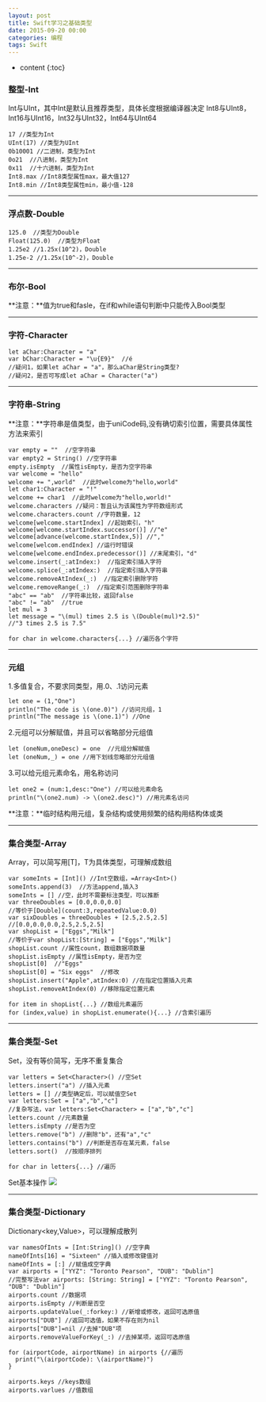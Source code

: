 ```yaml
---
layout: post
title: Swift学习之基础类型
date: 2015-09-20 00:00
categories: 编程
tags: Swift
---
```


* content
{:toc}

### 整型-Int
Int与UInt，其中Int是默认且推荐类型，具体长度根据编译器决定
Int8与UInt8，Int16与UInt16，Int32与UInt32，Int64与UInt64

	17 //类型为Int
	UInt(17) //类型为UInt
	0b10001 //二进制，类型为Int
	0o21  //八进制，类型为Int
	0x11  //十六进制，类型为Int
	Int8.max //Int8类型属性max，最大值127
	Int8.min //Int8类型属性min，最小值-128

----------

<!--more-->

### 浮点数-Double

	125.0  //类型为Double
	Float(125.0)  //类型为Float
	1.25e2 //1.25x(10^2)，Double
	1.25e-2 //1.25x(10^-2)，Double

----------

### 布尔-Bool

**注意：**值为true和fasle，在if和while语句判断中只能传入Bool类型

----------

### 字符-Character

	let aChar:Character = "a"
	var bChar:Character = "\u{E9}"  //é
	//疑问1，如果let aChar = "a"，那么aChar是String类型?
	//疑问2，是否可写成let aChar = Character("a")

----------

### 字符串-String

**注意：**字符串是值类型，由于uniCode码,没有确切索引位置，需要具体属性方法来索引

	var empty = ""  //空字符串
	var empty2 = String() //空字符串
	empty.isEmpty  //属性isEmpty，是否为空字符串
	var welcome = "hello"
	welcome += ",world"  //此时welcome为"hello,world"
	let char1:Character = "!"
	welcome += char1  //此时welcome为"hello,world!"
	welcome.characters //疑问：暂且认为该属性为字符数组形式
	welcome.characters.count //字符数量，12
	welcome[welcome.startIndex] //起始索引，"h"
	welcome[welcome.startIndex.successor()] //"e"
	welcome[advance(welcome.startIndex,5)] //","
	welcome[welcom.endIndex] //运行时错误
	welcome[welcome.endIndex.predecessor()] //末尾索引，"d"
	welcome.insert(_:atIndex:)  //指定索引插入字符
	welcome.splice(_:atIndex:)  //指定索引插入字符串
	welcome.removeAtIndex(_:)  //指定索引删除字符
	welcome.removeRange(_:)  //指定索引范围删除字符串
	"abc" == "ab"  //字符串比较，返回false
	"abc" != "ab"  //true
	let mul = 3
	let message = "\(mul) times 2.5 is \(Double(mul)*2.5)"
	//"3 times 2.5 is 7.5"
	
	for char in welcome.characters{...} //遍历各个字符

----------

### 元组

1.多值复合，不要求同类型，用.0、.1访问元素

	let one = (1,"One")
	println("The code is \(one.0)") //访问元组，1
	println("The message is \(one.1)") //One

2.元组可以分解赋值，并且可以省略部分元组值

	let (oneNum,oneDesc) = one  //元组分解赋值
	let (oneNum,_) = one //用下划线忽略部分元组值

3.可以给元组元素命名，用名称访问

	let one2 = (num:1,desc:"One") //可以给元素命名
	println("\(one2.num) -> \(one2.desc)") //用元素名访问

**注意：**临时结构用元组，复杂结构或使用频繁的结构用结构体或类

----------

### 集合类型-Array

Array<T>，可以简写用[T]，T为具体类型，可理解成数组

	var someInts = [Int]() //Int空数组，=Array<Int>()
	someInts.append(3)  //方法append,插入3
	someInts = [] //空，此时不需要标注类型，可以推断
	var threeDoubles = [0.0,0.0,0.0]
	//等价于[Double](count:3,repeatedValue:0.0)
	var sixDoubles = threeDoubles + [2.5,2.5,2.5]
	//[0.0,0.0,0.0,2.5,2.5,2.5]
	var shopList = ["Eggs","Milk"]
	//等价于var shopList:[String] = ["Eggs","Milk"]
	shopList.count //属性count，数组数据项数量
	shopList.isEmpty //属性isEmpty，是否为空
	shopList[0]  //"Eggs"
	shopList[0] = "Six eggs"  //修改
	shopList.insert("Apple",atIndex:0) //在指定位置插入元素
	shopList.removeAtIndex(0) //移除指定位置元素
	
	for item in shopList{...} //数组元素遍历
	for (index,value) in shopList.enumerate(){...} //含索引遍历

----------

### 集合类型-Set

Set<T>，没有等价简写，无序不重复集合

	var letters = Set<Character>() //空Set
	letters.insert("a") //插入元素
	letters = [] //类型确定后，可以赋值空Set
	var letters:Set = ["a","b","c"]
	//复杂写法，var letters:Set<Character> = ["a","b","c"]
	letters.count //元素数量
	letters.isEmpty //是否为空
	letters.remove("b") //删除"b"，还有"a","c"
	letters.contains("b") //判断是否存在某元素，false
	letters.sort()  //按顺序排列
	
	for char in letters{...} //遍历

Set基本操作
![](https://harmonyhu.github.io/img/SetOperate.jpg)

----------

### 集合类型-Dictionary

Dictionary<key,Value>，可以理解成散列

	var namesOfInts = [Int:String]() //空字典
	nameOfInts[16] = "Sixteen" //插入或修改键值对
	nameOfInts = [:] //赋值成空字典
	var airports = ["YYZ": "Toronto Pearson", "DUB": "Dublin"]
	//完整写法var airports: [String: String] = ["YYZ": "Toronto Pearson", "DUB": "Dublin"]
	airports.count //数据项
	airports.isEmpty //判断是否空
	airports.updateValue(_:forkey:) //新增或修改，返回可选原值
	airports["DUB"] //返回可选值，如果不存在则为nil
	airports["DUB"]=nil //去掉"DUB"项
	airports.removeValueForKey(_:) //去掉某项，返回可选原值
	
	for (airportCode, airportName) in airports {//遍历
	  print("\(airportCode): \(airportName)")
	}
	
	airports.keys //keys数组
	airports.varlues //值数组